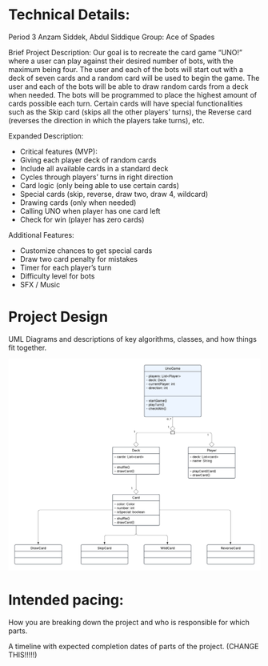 
# Technical Details:

Period 3
Anzam Siddek, Abdul Siddique
Group: Ace of Spades

Brief Project Description:
Our goal is to recreate the card game “UNO!” where a user can play against their desired number of bots, with the maximum being four. The user and each of the bots will start out with a deck of seven cards and a random card will be used to begin the game. The user and each of the bots will be able to draw random cards from a deck when needed. The bots will be programmed to place the highest amount of cards possible each turn. Certain cards will have special functionalities such as the Skip card (skips all the other players’ turns), the Reverse card (reverses the direction in which the players take turns), etc. 

Expanded Description:
- Critical features (MVP):
- Giving each player deck of random cards
- Include all available cards in a standard deck 
- Cycles through players’ turns in right direction
- Card logic (only being able to use certain cards)
- Special cards (skip, reverse, draw two, draw 4, wildcard)
- Drawing cards (only when needed)
- Calling UNO when player has one card left
- Check for win (player has zero cards)

Additional Features: 
- Customize chances to get special cards
- Draw two card penalty for mistakes
- Timer for each player’s turn
- Difficulty level for bots
- SFX / Music

     
# Project Design

UML Diagrams and descriptions of key algorithms, classes, and how things fit together.

![class diagram](UMLdiagram.png)
    
# Intended pacing:

How you are breaking down the project and who is responsible for which parts.

A timeline with expected completion dates of parts of the project. (CHANGE THIS!!!!!)


